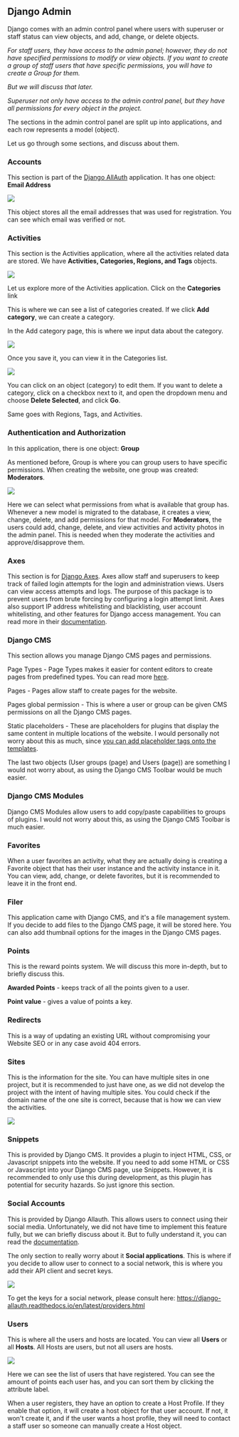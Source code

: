 ## Django Admin

Django comes with an admin control panel where users with superuser or staff status can view objects, and add, change, or delete objects.

*For staff users, they have access to the admin panel; however, they do not have specified permissions to modify or view objects. If you want to create a group of staff users that have specific permissions, you will have to create a Group for them.*

*But we will discuss that later.*

*Superuser not only have access to the admin control panel, but they have all permissions for every object in the project.*

The sections in the admin control panel are split up into applications, and each row represents a model (object). 

Let us go through some sections, and discuss about them.

### Accounts

This section is part of the [Django AllAuth](https://django-allauth.readthedocs.io/en/latest/installation.html) application. It has one object: **Email Address**

![](https://i.imgur.com/DZI6mPN.png)

This object stores all the email addresses that was used for registration. You can see which email was verified or not.

### Activities

This section is the Activities application, where all the activities related data are stored. We have **Activities, Categories, Regions, and Tags** objects. 

![](https://i.imgur.com/mWCKGrx.png)

Let us explore more of the Activities application. Click on the **Categories** link

This is where we can see a list of categories created. If we click **Add category**, we can create a category. 

In the Add category page, this is where we input data about the category. 

![](https://i.imgur.com/xE3zKPd.png)

Once you save it, you can view it in the Categories list. 

![](https://i.imgur.com/ozUprUG.png)

You can click on an object (category) to edit them. If you want to delete a category, click on a checkbox next to it, and open the dropdown menu and choose **Delete Selected**, and click **Go**.

Same goes with Regions, Tags, and Activities.

### Authentication and Authorization

In this application, there is one object: **Group**

As mentioned before, Group is where you can group users to have specific permissions. When creating the website, one group was created: **Moderators**. 

![](https://i.imgur.com/sy5x1g6.png)

Here we can select what permissions from what is available that group has. Whenever a new model is migrated to the database, it creates a view, change, delete, and add permissions for that model. For **Moderators**, the users could add, change, delete, and view activities and activity photos in the admin panel. This is needed when they moderate the activities and approve/disapprove them.

### Axes

This section is for [Django Axes](https://github.com/jazzband/django-axes). Axes allow staff and superusers to keep track of failed login attempts for the login and administration views. Users can view access attempts and logs. The purpose of this package is to prevent users from brute forcing by configuring a login attempt limit. Axes also support IP address whitelisting and blacklisting, user account whitelisting, and other features for Django access management. You can read more in their [documentation](https://django-axes.readthedocs.io/en/latest/).

### Django CMS

This section allows you manage Django CMS pages and permissions. 

Page Types - Page Types makes it easier for content editors to create pages from predefined types. You can read more [here](http://docs.django-cms.org/en/latest/how_to/page_types.html).

Pages - Pages allow staff to create pages for the website. 

Pages global permission - This is where a user or group can be given CMS permissions on all the Django CMS pages.

Static placeholders - These are placeholders for plugins that display the same content in multiple locations of the website. I would personally not worry about this as much, since [you can add placeholder tags onto the templates](http://docs.django-cms.org/en/latest/introduction/02-templates_placeholders.html#static-placeholders). 

The last two objects (User groups (page) and Users (page)) are something I would not worry about, as using the Django CMS Toolbar would be much easier.

### Django CMS Modules

Django CMS Modules allow users to add copy/paste capabilities to groups of plugins. I would not worry about this, as using the Django CMS Toolbar is much easier.

### Favorites

When a user favorites an activity, what they are actually doing is creating a Favorite object that has their user instance and the activity instance in it. You can view, add, change, or delete favorites, but it is recommended to leave it in the front end.

### Filer

This application came with Django CMS, and it's a file management system. If you decide to add files to the Django CMS page, it will be stored here. You can also add thumbnail options for the images in the Django CMS pages.

### Points

This is the reward points system. We will discuss this more in-depth, but to briefly discuss this.

**Awarded Points** - keeps track of all the points given to a user.

**Point value** - gives a value of points a key.

### Redirects 

This is a way of updating an existing URL without compromising your Website SEO or in any case avoid 404 errors. 

### Sites

This is the information for the site. You can have multiple sites in one project, but it is recommended to just have one, as we did not develop the project with the intent of having multiple sites. You could check if the domain name of the one site is correct, because that is how we can view the activities.

![](https://i.imgur.com/orsNra6.png)

### Snippets

This is provided by Django CMS. It provides a plugin to inject HTML, CSS, or Javascript snippets into the website. If you need to add some HTML or CSS or Javascript into your Django CMS page, use Snippets. However, it is recommended to only use this during development, as this plugin has potential for security hazards. So just ignore this section.

### Social Accounts

This is provided by Django Allauth. This allows users to connect using their social media. Unfortunately, we did not have time to implement this feature fully, but we can briefly discuss about it. But to fully understand it, you can read the [documentation](https://django-allauth.readthedocs.io/en/latest/index.html).

The only section to really worry about it **Social applications**. This is where if you decide to allow user to connect to a social network, this is where you add their API client and secret keys.

![](https://i.imgur.com/TAg1CWe.png)

To get the keys for a social network, please consult here: <https://django-allauth.readthedocs.io/en/latest/providers.html>

### Users

This is where all the users and hosts are located. You can view all **Users** or all **Hosts**. All Hosts are users, but not all users are hosts. 

![](https://i.imgur.com/wmipYEh.png)

Here we can see the list of users that have registered. You can see the amount of points each user has, and you can sort them by clicking the attribute label.

When a user registers, they have an option to create a Host Profile. If they enable that option, it will create a host object for that user account. If not, it won't create it, and if the user wants a host profile, they will need to contact a staff user so someone can manually create a Host object.